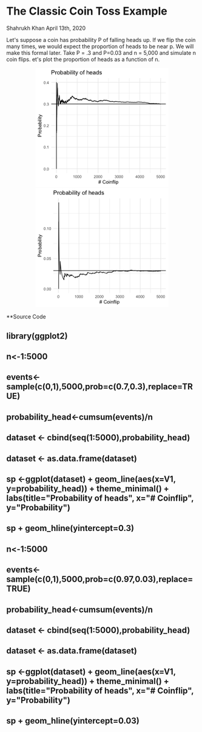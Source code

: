 The Classic Coin Toss Example
================
Shahrukh Khan
April 13th, 2020

Let's suppose a coin has probability P of falling heads up. If we flip the coin many times, we would expect the proportion of
heads to be near p. We will make this formal later. Take P = .3 and P=0.03 and n = 5,000 and simulate n coin flips. 
et's plot the proportion of heads as a function of n. 

<p align="center">
  <img src="https://github.com/shahrukhatik/Statistical-Inference/blob/master/Images/Coinflip.png?raw=true" width="350" title="hover text">
  <img src="https://github.com/shahrukhatik/Statistical-Inference/blob/master/Images/Coinflip003.png?raw=true" width="350" alt="accessibility text">
</p>

**Source Code

## library(ggplot2)
## n<-1:5000
## events<-sample(c(0,1),5000,prob=c(0.7,0.3),replace=TRUE)
## probability_head<-cumsum(events)/n
## dataset <- cbind(seq(1:5000),probability_head)
## dataset <- as.data.frame(dataset)
## sp <-ggplot(dataset) + geom_line(aes(x=V1, y=probability_head)) + theme_minimal() + labs(title="Probability of heads", x="# Coinflip", y="Probability")  
## sp +  geom_hline(yintercept=0.3)
## n<-1:5000
## events<-sample(c(0,1),5000,prob=c(0.97,0.03),replace=TRUE)
## probability_head<-cumsum(events)/n
## dataset <- cbind(seq(1:5000),probability_head)
## dataset <- as.data.frame(dataset)
## sp <-ggplot(dataset) + geom_line(aes(x=V1, y=probability_head)) + theme_minimal() + labs(title="Probability of heads", x="# Coinflip", y="Probability")  
## sp +  geom_hline(yintercept=0.03)
